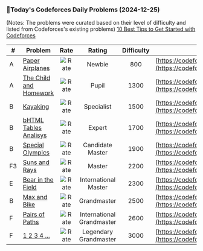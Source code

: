### 🌟Today's Codeforces Daily Problems (2024-12-25)
(Notes: The problems were curated based on their level of difficulty and listed from Codeforces's existing problems)
[10 Best Tips to Get Started with Codeforces](https://github.com/ika9810/Codeforces-Daily-Problems/blob/main/10%20Best%20Tips%20to%20Get%20Started%20with%20Codeforces.md)

| # | Problem | Rate| Rating | Difficulty | Contest |
|---| ----- | :--------: | :----------: | :----------: | ---------- |
|A|[Paper Airplanes](https://codeforces.com/contest/965/problem/A)|![Rate](https://img.shields.io/badge/Newbie-800-lightgrey)|Newbie|800|[https://codeforces.com/contest/965](https://codeforces.com/contest/965)|
|A|[The Child and Homework](https://codeforces.com/contest/437/problem/A)|![Rate](https://img.shields.io/badge/Pupil-1300-brightgreen)|Pupil|1300|[https://codeforces.com/contest/437](https://codeforces.com/contest/437)|
|B|[Kayaking](https://codeforces.com/contest/863/problem/B)|![Rate](https://img.shields.io/badge/Specialist-1500-9cf)|Specialist|1500|[https://codeforces.com/contest/863](https://codeforces.com/contest/863)|
|B|[bHTML Tables Analisys](https://codeforces.com/contest/51/problem/B)|![Rate](https://img.shields.io/badge/Expert-1700-blue)|Expert|1700|[https://codeforces.com/contest/51](https://codeforces.com/contest/51)|
|B|[Special Olympics](https://codeforces.com/contest/199/problem/B)|![Rate](https://img.shields.io/badge/Candidate%20Master-1900-blueviolet)|Candidate Master|1900|[https://codeforces.com/contest/199](https://codeforces.com/contest/199)|
|F3|[Suns and Rays](https://codeforces.com/contest/316/problem/F3)|![Rate](https://img.shields.io/badge/Master-2200-orange)|Master|2200|[https://codeforces.com/contest/316](https://codeforces.com/contest/316)|
|E|[Bear in the Field](https://codeforces.com/contest/385/problem/E)|![Rate](https://img.shields.io/badge/International%20Master-2300-orange)|International Master|2300|[https://codeforces.com/contest/385](https://codeforces.com/contest/385)|
|B|[Max and Bike](https://codeforces.com/contest/594/problem/B)|![Rate](https://img.shields.io/badge/Grandmaster-2500-red)|Grandmaster|2500|[https://codeforces.com/contest/594](https://codeforces.com/contest/594)|
|F|[Pairs of Paths](https://codeforces.com/contest/1486/problem/F)|![Rate](https://img.shields.io/badge/International%20Grandmaster-2600-red)|International Grandmaster|2600|[https://codeforces.com/contest/1486](https://codeforces.com/contest/1486)|
|F|[1 2 3 4 ...](https://codeforces.com/contest/1474/problem/F)|![Rate](https://img.shields.io/badge/Legendary%20Grandmaster-3000-red)|Legendary Grandmaster|3000|[https://codeforces.com/contest/1474](https://codeforces.com/contest/1474)|
